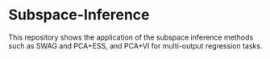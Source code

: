 # Subspace-Inference
This repository shows the application of the subspace inference methods such as SWAG and PCA+ESS, and PCA+VI for multi-output regression tasks.
